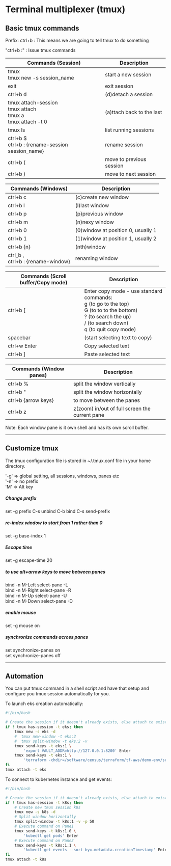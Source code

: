 # Terminal multiplexer (tmux)

## Basic tmux commands

Prefix: ctrl+b : This means we are going to tell tmux to do something

"ctrl+b :" : Issue tmux commands 

Commands (Session) | Description
---------| -----------
tmux <br /> tmux new -s session_name| start a new session
exit | exit session
ctrl+b d | (d)detach a session
tmux attach-session <br /> tmux attach <br /> tmux a <br /> tmux attach -t 0| (a)ttach back to the last
tmux ls | list running sessions
ctrl+b $ <br /> ctrl+b : {rename-session session_name} | rename session
ctrl+b ( | move to previous session
ctrl+b ) | move to next session

Commands (Windows) | Description
---------| -----------
ctrl+b c | (c)create new window
ctrl+b l | (l)last window
ctrl+b p | (p)previous window
ctrl+b m | (n)nexy window
ctrl+b 0 | (0)window at position 0, usually 1
ctrl+b 1 | (1)window at position 1, usually 2
ctrl+b {n} | (nth)window
ctrl_b , <br /> ctrl+b : {rename-window} | renaming window

Commands (Scroll buffer/Copy mode) | Description
------------------------ | -----------
ctrl+b [ | Enter copy mode - use standard commands: <br/> g (to go to the top) <br /> G (to to to the bottom) <br />? (to search the up) <br />/ (to search down) <br /> q (to quit copy mode)
spacebar | (start selecting text to copy)
ctrl+w Enter | Copy selected text
ctrl+b ] | Paste selected text

Commands (Window panes) | Description
------------------------ | -----------
ctrl+b % | split the window vertically
ctrl+b " | split the window horizontally
ctrl+b {arrow keys} | to move between the panes
ctrl+b z | z(zoom) in/out of full screen the current pane

Note: Each window pane is it own shell and has its own scroll buffer.

---

## Customize tmux

The tmux configuration file is stored in ~/.tmux.conf file in your home directory.

'-g' => global setting, all sessions, windows, panes etc <br />
'-n' => no prefix <br />
'M' => Alt key <br />

##### Change prefix
set -g prefix C-s
unbind C-b
bind C-s send-prefix

##### re-index window to start from 1 rather than 0
set -g base-index 1

##### Escape time
set -g escape-time 20

##### to use alt+arrow keys to move between panes
bind -n M-Left select-pane -L <br />
bind -n M-Right select-pane -R <br />
bind -n M-Up select-pane -U <br />
bind -n M-Down select-pane -D <br />

##### enable mouse
set -g mouse on

##### synchronize commands across panes
set synchronize-panes on <br />
set synchronize-panes off

---

## Automation

You can put tmux command in a shell script and have that setup and configure you tmux session automatically for you. 

To launch eks creation automatically:

```bash
#!/bin/bash

# Create the session if it doesn't already exists, else attach to existing session
if ! tmux has-session -t eks; then
    tmux new -s eks -d
    #  tmux new-window -t eks:2
    #  tmux split-window -t eks:2 -v
    tmux send-keys -t eks:1 \
        'export VAULT_ADDR=http://127.0.0.1:8200' Enter
    tmux send-keys -t eks:1 \
        'terraform -chdir=/software/census/terraform/tf-aws/demo-env/services/eks-cluster plan' Enter
fi
tmux attach -t eks
```

To connect to kubernetes instance and get events:

```bash
#!/bin/bash

# Create the session if it doesn't already exists, else attach to existing session
if ! tmux has-session -t k8s; then
    # Create new tmux session k8s
    tmux new -s k8s -d
    # Split window horizontally
    tmux split-window -t k8s:1 -v -p 50
    # Execute command on Pane1
    tmux send-keys -t k8s:1.0 \
        'kubectl get pods' Enter
    # Execute command on Pane2
    tmux send-keys -t k8s:1.1 \
        'kubectl get events --sort-by=.metadata.creationTimestamp' Enter
fi
tmux attach -t k8s
```
